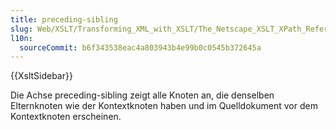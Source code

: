 ```yaml
---
title: preceding-sibling
slug: Web/XSLT/Transforming_XML_with_XSLT/The_Netscape_XSLT_XPath_Reference/Axes/preceding-sibling
l10n:
  sourceCommit: b6f343538eac4a803943b4e99b0c0545b372645a
---
```


{{XsltSidebar}}

Die Achse preceding-sibling zeigt alle Knoten an, die denselben Elternknoten wie der Kontextknoten haben und im Quelldokument vor dem Kontextknoten erscheinen.

